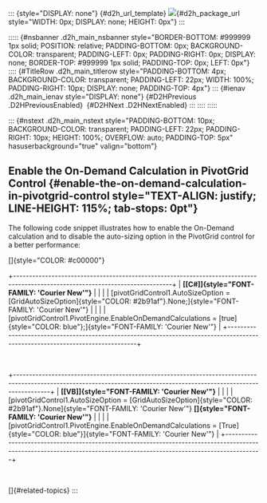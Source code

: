 ::: {style="DISPLAY: none"}
[](ms-xhelp:///?Id=d2h_url_template){#d2h_url_template} ![](!package_url!){#d2h_package_url style="WIDTH: 0px; DISPLAY: none; HEIGHT: 0px"}
:::

::::: {#nsbanner .d2h_main_nsbanner style="BORDER-BOTTOM: #999999 1px solid; POSITION: relative; PADDING-BOTTOM: 0px; BACKGROUND-COLOR: transparent; PADDING-LEFT: 0px; PADDING-RIGHT: 0px; DISPLAY: none; BORDER-TOP: #999999 1px solid; PADDING-TOP: 0px; LEFT: 0px"}
:::: {#TitleRow .d2h_main_titlerow style="PADDING-BOTTOM: 4px; BACKGROUND-COLOR: transparent; PADDING-LEFT: 22px; WIDTH: 100%; PADDING-RIGHT: 10px; DISPLAY: none; PADDING-TOP: 4px"}
::: {#ienav .d2h_main_ienav style="DISPLAY: none"}
[](ms-xhelp:///?Id=7cb7fd88-2571-4400-97d9-e03497700a02){#D2HPrevious .D2HPreviousEnabled}  [](ms-xhelp:///?Id=56de71da-0699-46e9-b7ac-82ebc8097411){#D2HNext .D2HNextEnabled}
:::
::::
:::::

::: {#nstext .d2h_main_nstext style="PADDING-BOTTOM: 10px; BACKGROUND-COLOR: transparent; PADDING-LEFT: 22px; PADDING-RIGHT: 10px; HEIGHT: 100%; OVERFLOW: auto; PADDING-TOP: 5px" hasuserbackground="true" valign="bottom"}
## Enable the On-Demand Calculation in PivotGrid Control {#enable-the-on-demand-calculation-in-pivotgrid-control style="TEXT-ALIGN: justify; LINE-HEIGHT: 115%; tab-stops: 0pt"}

The following code snippet illustrates how to enable the On-Demand calculation and to disable the auto-sizing option in the PivotGrid control for a better performance:

[]{style="COLOR: #c00000"} 

+-------------------------------------------------------------------------------------------------------------------------------+
| **[\[C#\]]{style="FONT-FAMILY: 'Courier New'"}**                                                                              |
|                                                                                                                               |
| [pivotGridControl1.AutoSizeOption = [GridAutoSizeOption]{style="COLOR: #2b91af"}.None;]{style="FONT-FAMILY: 'Courier New'"}   |
|                                                                                                                               |
| [pivotGridControl1.PivotEngine.EnableOnDemandCalculations = [true]{style="COLOR: blue"};]{style="FONT-FAMILY: 'Courier New'"} |
+-------------------------------------------------------------------------------------------------------------------------------+

 

+-----------------------------------------------------------------------------------------------------------------------------------------------------------------------+
| **[\[VB\]]{style="FONT-FAMILY: 'Courier New'"}**                                                                                                                      |
|                                                                                                                                                                       |
| [pivotGridControl1.AutoSizeOption = [GridAutoSizeOption]{style="COLOR: #2b91af"}.None]{style="FONT-FAMILY: 'Courier New'"} **[]{style="FONT-FAMILY: 'Courier New'"}** |
|                                                                                                                                                                       |
| [pivotGridControl1.PivotEngine.EnableOnDemandCalculations = [True]{style="COLOR: blue"}]{style="FONT-FAMILY: 'Courier New'"}                                          |
+-----------------------------------------------------------------------------------------------------------------------------------------------------------------------+

 

[]{#related-topics}
:::
